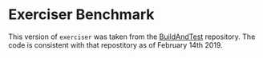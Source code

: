 # Exerciser Benchmark

This version of `exerciser` was taken from the [BuildAndTest](https://xgitlab.cels.anl.gov/ExaHDF5/BuildAndTest/tree/master/Exerciser) repository. The code is consistent with that repostitory as of February 14th 2019.
